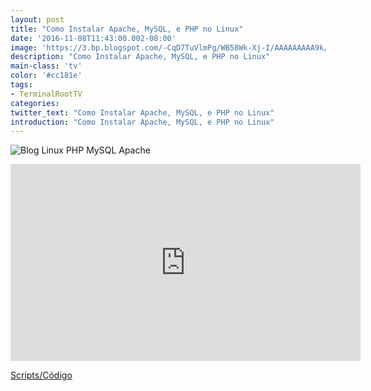 ```yaml
---
layout: post
title: "Como Instalar Apache, MySQL, e PHP no Linux"
date: '2016-11-08T11:43:00.002-08:00'
image: 'https://3.bp.blogspot.com/-CqD7TuVlmPg/WB58Wk-Xj-I/AAAAAAAAA9k/xjOeNIWiSYg6uOEW2-v6S6VltWdJOxKdACLcB/s72-c/blog-linux-apache-mysql-php.jpg'
description: "Como Instalar Apache, MySQL, e PHP no Linux"
main-class: 'tv'
color: '#cc181e'
tags:
- TerminalRootTV
categories:
twitter_text: "Como Instalar Apache, MySQL, e PHP no Linux"
introduction: "Como Instalar Apache, MySQL, e PHP no Linux"
---
```


![Blog Linux PHP MySQL Apache](https://3.bp.blogspot.com/-CqD7TuVlmPg/WB58Wk-Xj-I/AAAAAAAAA9k/xjOeNIWiSYg6uOEW2-v6S6VltWdJOxKdACLcB/s320/blog-linux-apache-mysql-php.jpg)

<iframe allowfullscreen="" frameborder="0" height="315" src="https://www.youtube.com/embed/sFbCp1-cuz0" width="560"></iframe>

[Scripts/Código](https://gist.github.com/terminalrootsh/62dd9d3e734d20c98fa5b90fd2853226.js)
